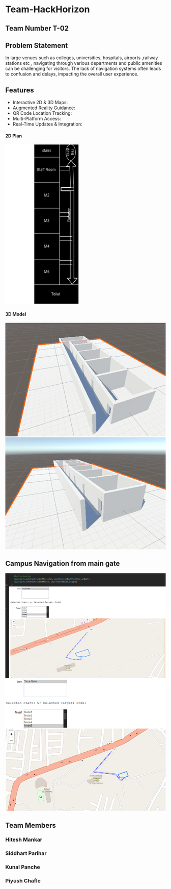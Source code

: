# Team-HackHorizon 

## Team Number T-02
<!-- ## Indoor Navigation System -->
## Problem Statement 
 In large venues such as colleges, universities, hospitals, airports ,railway stations etc , navigating through various departments and public amenities can be challenging for visitors. The lack of navigation systems often leads to confusion and delays, impacting the overall user experience.
## Features
- Interactive 2D & 3D Maps:
- Augmented Reality Guidance:
- QR Code Location Tracking:
- Multi-Platform Access:
- Real-Time Updates & Integration:

#### 2D Plan
![2D Plan](images/2d-plan.png)

#### 3D Model
![3D Model of CSE department](images/3d-model1.png)
![3D Model of CSE department](images/3d-model.png)

## Campus Navigation from main gate 
![Main gate to Civil Department](images/ycceNav.png)
![Main gate to 1st year Department](images/ycceNav2.png)


## Team Members
 ### Hitesh Mankar
 ### Siddhart Parihar
### Kunal Panche
 ### Piyush Chafle
 
